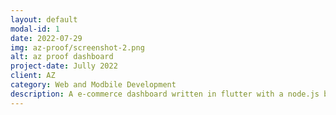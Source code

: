 ```yaml
---
layout: default
modal-id: 1
date: 2022-07-29
img: az-proof/screenshot-2.png
alt: az proof dashboard
project-date: Jully 2022
client: AZ
category: Web and Modbile Development
description: A e-commerce dashboard written in flutter with a node.js backend.
---
```

